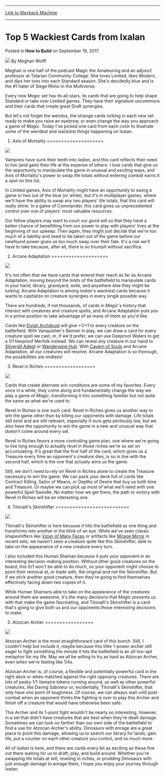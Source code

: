 
---
[Link to Wayback Machine](https://web.archive.org/web/20170923100803/https://magic.wizards.com/en/articles/archive/how-build/top-5-wackiest-cards-ixalan-2017-09-19)

[_metadata_:author]:- "Meghan Wolff"
[_metadata_:description]:- "Our world is full of wacky, zany goofballs, and so is the world of Ixalan. Meghan looks at her five favorite wacky Ixalan cards."
[_metadata_:generator]:- "Drupal 7 (http://drupal.org)"
[_metadata_:node]:- "1203436"
[_metadata_:publish_date]:- "2017-09-19"
[_metadata_:source]:- "div-main-content"
[_metadata_:title]:- "Top 5 Wackiest Cards from Ixalan"
[_metadata_:wayback_capture_timestamp]:- "2017-09-23 10:08:03"
[_metadata_:wayback_raw_url]:- "https://web.archive.org/web/20170923100803id_/https://magic.wizards.com/en/articles/archive/how-build/top-5-wackiest-cards-ixalan-2017-09-19"
[_metadata_:wayback_url]:- "https://magic.wizards.com/en/articles/archive/how-build/top-5-wackiest-cards-ixalan-2017-09-19"
---


Top 5 Wackiest Cards from Ixalan
================================



 Posted in **How to Build**
 on September 19, 2017 






![](https://media.magic.wizards.com/styles/auth_small/public/images/person/authorpic_meghanwolff_0.jpg)
By Meghan Wolff




 Meghan is one half of the podcast Magic the Amateuring and an adjunct professor at Tolarian Community College. She loves Limited, likes Modern, and dips her toes into each Standard season. She's decidedly blue and is the #1 hater of Siege Rhino in the Multiverse. 






Every new *Magic* set has its all-stars, its cards that are going to help shape Standard or take over Limited games. They have their signature uncommons and their cards that create great Draft synergies.


But let's not forget the weirdos, the strange cards lurking in each new set ready to make you raise an eyebrow, or even change the way you approach a game of *Magic*. Today I've picked one card from each color to illustrate some of the weirdest and wackiest things happening on Ixalan.


1. Axis of Mortality
====================


![](https://media.wizards.com/2017/xln/en_sXHUoH5YAf.png)


Vampires have sunk their teeth into *Ixalan*, and this card reflects their need to live (and gain) their life at the expense of others. I love cards that give us the opportunity to manipulate the game in unusual and exciting ways, and Axis of Mortality's power to swap life totals without entering combat earns it a spot on this list.


In Limited games, Axis of Mortality might have an opportunity to swing a game or two out of the blue (or white), but it's in multiplayer games, where we'll have the ability to swap any two players' life totals, that this card will really shine. In a game of Commander, this card gives us unprecedented control over one of players' most valuable resources.


Our fellow players may want to court our good will so that they have a better chance of benefitting from our power to play with players' lives at the beginning of our upkeep. Then again, they might just decide that we're too much of a liability and need to be taken out of the game before our newfound power gives us too much sway over their fate. It's a risk we'll have to take because, after all, there is no triumph without sacrifice.


2. Arcane Adaptation
====================


![](https://media.wizards.com/2017/xln/en_uRA1svXM1W.png)


It's not often that we have cards that extend their reach as far as Arcane Adaptation, moving beyond the limits of the battlefield to manipulate cards in your hand, library, graveyard, exile, and anywhere else they might be lurking. Arcane Adaptation is among *Ixalan*'s wackiest cards because it wants to capitalize on creature synergies in every single possible way.


There are hundreds, if not thousands, of cards in *Magic*'s history that interact with creatures and creature spells, and Arcane Adaptation puts you in a prime position to take advantage of as many of them as you'd like.


Cards like [Elvish Archdruid](http://gatherer.wizards.com/Pages/Card/Details.aspx?name=Elvish+Archdruid) will give +1/+1 to every creature on the battlefield. With Vanquisher's Banner in play, we can draw a card for every creature spell we cast, or, if we'd prefer, we can use Deeproot Waters to get a 1/1 hexproof Merfolk instead. We can reveal any creature in our hand to [Silvergill Adept](http://gatherer.wizards.com/Pages/Card/Details.aspx?name=Silvergill+Adept) or [Wanderwine Hub](http://gatherer.wizards.com/Pages/Card/Details.aspx?name=Wanderwine+Hub). With [Cavern of Souls](http://gatherer.wizards.com/Pages/Card/Details.aspx?name=Cavern+of+Souls) and Arcane Adaptation, all our creatures will resolve. Arcane Adaptation is so thorough, the possibilities are endless!


3. Revel in Riches
==================


![](https://media.wizards.com/2017/xln/en_APATUYl9Wm.png)


Cards that create alternate win conditions are some of my favorites. Every once in a while, they come along and fundamentally change the way we play a game of *Magic*, transforming it into something familiar but not quite the same as what we're used to.


Revel in Riches is one such card. Revel in Riches gives us another way to win the game other than by killing our opponents with damage. Life totals still exist and are still relevant, especially if ours gets perilously low, but we also have the opportunity to win the game in a new and unusual way that doesn't come around every set.


Revel in Riches favors a more controlling game plan, one where we're going to live long enough to actually revel in those riches we're so set on accumulating. It's great that the first half of the card, which gives us a Treasure every time an opponent's creature dies, is so in line with the second half, which is the one that actually wins us the game.


Still, we don't need to rely on Revel in Riches alone to create the Treasure necessary to win the game. We can pack your deck full of cards like Contract Killing, Sailor of Means, or Depths of Desire that buy us both time and Treasure. Or maybe we can pick up most of what we'll need with one powerful Spell Swindle. No matter how we get there, the path to victory with Revel in Riches will be an interesting one.


4. Tilonalli's Skinshifter
==========================


![](https://media.wizards.com/2017/xln/en_Vpp3G9u49p.png)


Tilonalli's Skinshifter is here because it hits the battlefield as one thing and transforms into another in the blink of an eye. While we've seen classic shapeshifters like [Vizier of Many Faces](http://gatherer.wizards.com/Pages/Card/Details.aspx?name=Vizier+of+Many+Faces) or artifacts like [Mirage Mirror](http://gatherer.wizards.com/Pages/Card/Details.aspx?name=Mirage+Mirror) in recent sets, we haven't seen a creature quite like this Skinshifter, able to take on the appearance of a new creature every turn.


I also included this Human Shaman because it puts your opponent in an interesting decision-making position. Without other good creatures on the board, this 0/1 won't be able to do much, so your opponent might choose to point their removal at, or trade with, the original and not the Skinshifter. But if we stick another good creature, then they're going to find themselves effectively facing down two copies of it.


While Human Shamans able to take on the appearance of the creatures around them are awesome, it's the many decisions that *Magic* presents us with that make the game fascinating, and Tilonalli's Skinshifter is a card that's going to give both us and our opponents those interesting decisions to make.


5. Atzocan Archer
=================


![](https://media.wizards.com/2017/xln/en_xQgJtSbG5q.png)


Atzocan Archer is the most straightforward card of this bunch. Still, I couldn't help but include it, maybe because this little 1-power archer still eager to fight something the minute it hits the battlefield is an all-too-apt metaphor for my life. May we all be willing to try as hard as Atzocan Archer, even when we're feeling like 1/4s.


Atzocan Archer is, of course, a flexible and potentially powerful card in the right deck or when matched against the right opposing creatures. There are lots of pesky 1/1 Vampire tokens running around, as well as other powerful creatures, like Daring Saboteur or, incidentally, Tilonalli's Skinshifter, that only have one point of toughness. Of course, we can always wait until post-combat when an opponent thinks the fighting is over to play this Archer and finish off a creature that would have otherwise been safe.


This Archer and its 1-point fight wouldn't be nearly so interesting, however, in a set that didn't have creatures that are best when they're dealt damage. Sometimes we can look no farther than our own side of the battlefield to find a use for Atzocan Archer's ability. Dinosaurs with enrage are a great place to point this damage, allowing us to search our library for lands, gain life, put a counter on each other creature you control, and so much more.


All of *Ixalan* is here, and there are cards every bit as exciting as these five out there waiting for us to draft, play, and build around. Whether you're swapping life totals at will, reveling in riches, or prodding Dinosaurs with just enough damage to enrage them, I hope you enjoy your journey through *Ixalan*.







